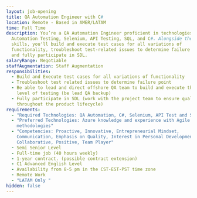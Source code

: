 ```yaml
---
layout: job-opening
title: QA Automation Engineer with C#
location: Remote - Based in AMER/LATAM
time: Full Time
description: You’re a QA Automation Engineer proficient in technologies such as
  Automation Testing, Selenium, API Testing, SQL, and C#. Alongside these
  skills, you'll build and execute test cases for all variations of
  functionality, troubleshoot test-related issues to determine failure points
  and fully participate in SDL.
salaryRange: Negotiable
staffAugmentation: Staff Augmentation
responsibilities:
  - Build and Execute test cases for all variations of functionality
  - Troubleshoot test related issues to determine failure point
  - Be able to lead and direct offshore QA team to build and execute the right
    level of testing (be lead QA backup)
  - Fully participate in SDL (work with the project team to ensure quality
    throughout the product lifecycle)
requirements:
  - "Required Technologies: QA Automation, C#, Selenium, API Test and SQL"
  - "Preferred Technologies: Azure knowledge and experience with Agile
    methodologies"
  - "Competencies: Proactive, Innovative, Entrepreneurial Mindset,
    Communication, Emphasis on Quality, Interest in Personal Development,
    Collaborative, Positive, Team Player"
  - Semi Senior Level
  - Full-time job (40 hours weekly)
  - 1-year contract. (possible contract extension)
  - C1 Advanced English Level
  - Availability from 8-5 pm in the CST-EST-PST time zone
  - Remote Work
  - "LATAM Only "
hidden: false
---
```

